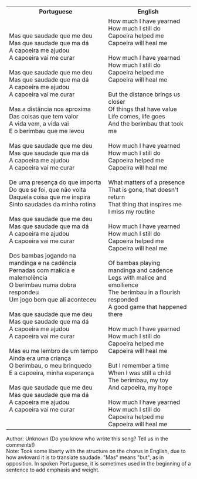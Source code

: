<table class="capoeira-table">
    <tr class="header-row">
        <th>Portuguese</th>
        <th>English</th>
    </tr>
    <tr>
        <td>Mas que saudade que me deu<br>Mas que saudade que ma dá<br>A capoeira me ajudou<br>A capoeira vai me curar<br><br>Mas que saudade que me deu<br>Mas que saudade que ma dá<br>A capoeira me ajudou<br>A capoeira vai me curar<br><br>Mas a distância nos aproxima<br>Das coisas que tem valor<br>A vida vem, a vida vai<br>E o berimbau que me levou<br><br>Mas que saudade que me deu<br>Mas que saudade que ma dá<br>A capoeira me ajudou<br>A capoeira vai me curar<br><br>De uma presença do que importa<br>Do que se foi, que não volta<br>Daquela coisa que me inspira<br>Sinto saudades da minha rotina<br><br>Mas que saudade que me deu<br>Mas que saudade que ma dá<br>A capoeira me ajudou<br>A capoeira vai me curar<br><br>Dos bambas jogando na mandinga e na cadência<br>Pernadas com malícia e malemolência<br>O berimbau numa dobra respondeu<br>Um jogo bom que ali aconteceu<br><br>Mas que saudade que me deu<br>Mas que saudade que ma dá<br>A capoeira me ajudou<br>A capoeira vai me curar<br><br>Mas eu me lembro de um tempo<br>Ainda era uma criança<br>O berimbau, o meu brinquedo<br>E a capoeira, minha esperança<br><br>Mas que saudade que me deu<br>Mas que saudade que ma dá<br>A capoeira me ajudou<br>A capoeira vai me curar</td>
        <td>How much I have yearned<br>How much I still do<br>Capoeira helped me<br>Capoeira will heal me<br><br>How much I have yearned<br>How much I still do<br>Capoeira helped me<br>Capoeira will heal me<br><br>But the distance brings us closer<br>Of things that have value<br>Life comes, life goes<br>And the berimbau that took me<br><br>How much I have yearned<br>How much I still do<br>Capoeira helped me<br>Capoeira will heal me<br><br>What matters of a presence<br>That is gone, that doesn't return<br>That thing that inspires me<br>I miss my routine<br><br>How much I have yearned<br>How much I still do<br>Capoeira helped me<br>Capoeira will heal me<br><br>Of bambas playing mandinga and cadence<br>Legs with malice and emollience<br>The berimbau in a flourish responded<br>A good game that happened there<br><br>How much I have yearned<br>How much I still do<br>Capoeira helped me<br>Capoeira will heal me<br><br>But I remember a time<br>When I was still a child<br>The berimbau, my toy<br>And capoeira, my hope<br><br>How much I have yearned<br>How much I still do<br>Capoeira helped me<br>Capoeira will heal me</td>
    </tr>
</table>

<figcaption>
Author: Unknown (Do you know who wrote this song? Tell us in the comments!)<br>
Note: Took some liberty with the structure on the chorus in English, due to how awkward it is to translate saudade. "Mas" means "but", as in opposition. In spoken Portuguese, it is sometimes used in the beginning of a sentence to add emphasis and weight.
</figcaption>